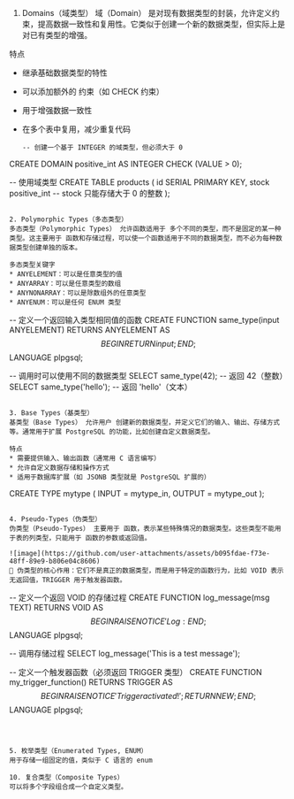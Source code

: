 1. Domains（域类型）
域（Domain） 是对现有数据类型的封装，允许定义约束，提高数据一致性和复用性。它类似于创建一个新的数据类型，但实际上是对已有类型的增强。

特点
* 继承基础数据类型的特性
* 可以添加额外的 约束（如 CHECK 约束）
* 用于增强数据一致性
* 在多个表中复用，减少重复代码

  ```
  -- 创建一个基于 INTEGER 的域类型，但必须大于 0
CREATE DOMAIN positive_int AS INTEGER
CHECK (VALUE > 0);

-- 使用域类型
CREATE TABLE products (
    id SERIAL PRIMARY KEY,
    stock positive_int -- stock 只能存储大于 0 的整数
);

```

2. Polymorphic Types（多态类型）
多态类型（Polymorphic Types） 允许函数适用于 多个不同的类型，而不是固定的某一种类型。这主要用于 函数和存储过程，可以使一个函数适用于不同的数据类型，而不必为每种数据类型创建单独的版本。

多态类型关键字
* ANYELEMENT：可以是任意类型的值
* ANYARRAY：可以是任意类型的数组
* ANYNONARRAY：可以是除数组外的任意类型
* ANYENUM：可以是任何 ENUM 类型

```
-- 定义一个返回输入类型相同值的函数
CREATE FUNCTION same_type(input ANYELEMENT) RETURNS ANYELEMENT AS $$
BEGIN
    RETURN input;
END;
$$ LANGUAGE plpgsql;

-- 调用时可以使用不同的数据类型
SELECT same_type(42);       -- 返回 42（整数）
SELECT same_type('hello');  -- 返回 'hello'（文本）
```

3. Base Types（基类型）
基类型（Base Types） 允许用户 创建新的数据类型，并定义它们的输入、输出、存储方式等。通常用于扩展 PostgreSQL 的功能，比如创建自定义数据类型。

特点
* 需要提供输入、输出函数（通常用 C 语言编写）
* 允许自定义数据存储和操作方式
* 适用于数据库扩展（如 JSONB 类型就是 PostgreSQL 扩展的）

```
CREATE TYPE mytype (
    INPUT = mytype_in,
    OUTPUT = mytype_out
);
```

4. Pseudo-Types（伪类型）
伪类型（Pseudo-Types） 主要用于 函数，表示某些特殊情况的数据类型。这些类型不能用于表的列类型，只能用于 函数的参数或返回值。

![image](https://github.com/user-attachments/assets/b095fdae-f73e-48ff-89e9-b806e04c8606)
📌 伪类型的核心作用：它们不是真正的数据类型，而是用于特定的函数行为，比如 VOID 表示无返回值，TRIGGER 用于触发器函数。
```
-- 定义一个返回 VOID 的存储过程
CREATE FUNCTION log_message(msg TEXT) RETURNS VOID AS $$
BEGIN
    RAISE NOTICE 'Log: %', msg;
END;
$$ LANGUAGE plpgsql;

-- 调用存储过程
SELECT log_message('This is a test message');

-- 定义一个触发器函数（必须返回 TRIGGER 类型）
CREATE FUNCTION my_trigger_function() RETURNS TRIGGER AS $$
BEGIN
    RAISE NOTICE 'Trigger activated!';
    RETURN NEW;
END;
$$ LANGUAGE plpgsql;
```



5. 枚举类型（Enumerated Types, ENUM）
用于存储一组固定的值，类似于 C 语言的 enum

10. 复合类型（Composite Types）
可以将多个字段组合成一个自定义类型。

